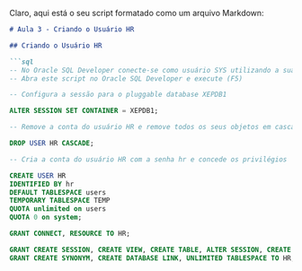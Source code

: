 Claro, aqui está o seu script formatado como um arquivo Markdown:

```markdown
# Aula 3 - Criando o Usuário HR

## Criando o Usuário HR

```sql
-- No Oracle SQL Developer conecte-se como usuário SYS utilizando a sua conexão para o usuário SYS
-- Abra este script no Oracle SQL Developer e execute (F5)
```

```sql
-- Configura a sessão para o pluggable database XEPDB1

ALTER SESSION SET CONTAINER = XEPDB1;
```

```sql
-- Remove a conta do usuário HR e remove todos os seus objetos em cascata

DROP USER HR CASCADE;
```

```sql
-- Cria a conta do usuário HR com a senha hr e concede os privilégios

CREATE USER HR 
IDENTIFIED BY hr
DEFAULT TABLESPACE users
TEMPORARY TABLESPACE TEMP
QUOTA unlimited on users
QUOTA 0 on system;

GRANT CONNECT, RESOURCE TO HR;

GRANT CREATE SESSION, CREATE VIEW, CREATE TABLE, ALTER SESSION, CREATE SEQUENCE, CREATE PROCEDURE, CREATE TRIGGER TO HR;
GRANT CREATE SYNONYM, CREATE DATABASE LINK, UNLIMITED TABLESPACE TO HR;
```
```
